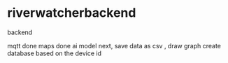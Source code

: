 # riverwatcherbackend
backend

mqtt done
maps done 
ai model next, save data as csv , draw graph
create database based on the device id 
